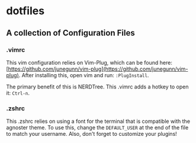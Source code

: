 # dotfiles

## A collection of Configuration Files

### .vimrc

This vim configuration relies on Vim-Plug, which can be found here: [https://github.com/junegunn/vim-plug](https://github.com/junegunn/vim-plug). After installing this, open vim and run: `:PlugInstall`.

The primary benefit of this is NERDTree. This .vimrc adds a hotkey to open it: `Ctrl-n`.

### .zshrc

This .zshrc relies on using a font for the terminal that is compatible with the agnoster theme. To use this, change the `DEFAULT_USER` at the end of the file to match your username. Also, don't forget to customize your plugins!
